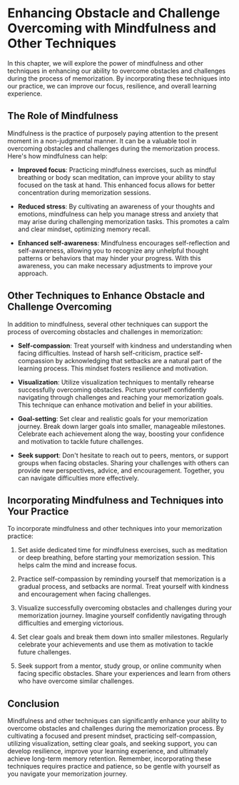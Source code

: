Enhancing Obstacle and Challenge Overcoming with Mindfulness and Other Techniques
=============================================================================================

In this chapter, we will explore the power of mindfulness and other techniques in enhancing our ability to overcome obstacles and challenges during the process of memorization. By incorporating these techniques into our practice, we can improve our focus, resilience, and overall learning experience.

The Role of Mindfulness
-----------------------

Mindfulness is the practice of purposely paying attention to the present moment in a non-judgmental manner. It can be a valuable tool in overcoming obstacles and challenges during the memorization process. Here's how mindfulness can help:

* **Improved focus**: Practicing mindfulness exercises, such as mindful breathing or body scan meditation, can improve your ability to stay focused on the task at hand. This enhanced focus allows for better concentration during memorization sessions.

* **Reduced stress**: By cultivating an awareness of your thoughts and emotions, mindfulness can help you manage stress and anxiety that may arise during challenging memorization tasks. This promotes a calm and clear mindset, optimizing memory recall.

* **Enhanced self-awareness**: Mindfulness encourages self-reflection and self-awareness, allowing you to recognize any unhelpful thought patterns or behaviors that may hinder your progress. With this awareness, you can make necessary adjustments to improve your approach.

Other Techniques to Enhance Obstacle and Challenge Overcoming
-------------------------------------------------------------

In addition to mindfulness, several other techniques can support the process of overcoming obstacles and challenges in memorization:

* **Self-compassion**: Treat yourself with kindness and understanding when facing difficulties. Instead of harsh self-criticism, practice self-compassion by acknowledging that setbacks are a natural part of the learning process. This mindset fosters resilience and motivation.

* **Visualization**: Utilize visualization techniques to mentally rehearse successfully overcoming obstacles. Picture yourself confidently navigating through challenges and reaching your memorization goals. This technique can enhance motivation and belief in your abilities.

* **Goal-setting**: Set clear and realistic goals for your memorization journey. Break down larger goals into smaller, manageable milestones. Celebrate each achievement along the way, boosting your confidence and motivation to tackle future challenges.

* **Seek support**: Don't hesitate to reach out to peers, mentors, or support groups when facing obstacles. Sharing your challenges with others can provide new perspectives, advice, and encouragement. Together, you can navigate difficulties more effectively.

Incorporating Mindfulness and Techniques into Your Practice
-----------------------------------------------------------

To incorporate mindfulness and other techniques into your memorization practice:

1. Set aside dedicated time for mindfulness exercises, such as meditation or deep breathing, before starting your memorization session. This helps calm the mind and increase focus.

2. Practice self-compassion by reminding yourself that memorization is a gradual process, and setbacks are normal. Treat yourself with kindness and encouragement when facing challenges.

3. Visualize successfully overcoming obstacles and challenges during your memorization journey. Imagine yourself confidently navigating through difficulties and emerging victorious.

4. Set clear goals and break them down into smaller milestones. Regularly celebrate your achievements and use them as motivation to tackle future challenges.

5. Seek support from a mentor, study group, or online community when facing specific obstacles. Share your experiences and learn from others who have overcome similar challenges.

Conclusion
----------

Mindfulness and other techniques can significantly enhance your ability to overcome obstacles and challenges during the memorization process. By cultivating a focused and present mindset, practicing self-compassion, utilizing visualization, setting clear goals, and seeking support, you can develop resilience, improve your learning experience, and ultimately achieve long-term memory retention. Remember, incorporating these techniques requires practice and patience, so be gentle with yourself as you navigate your memorization journey.
